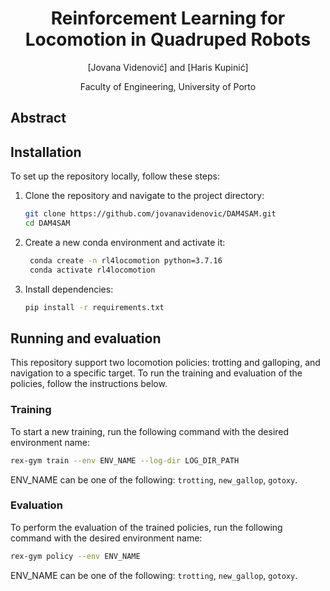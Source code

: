 <div align="center">

# Reinforcement Learning for Locomotion in Quadruped Robots

[Jovana Videnović] and [Haris Kupinić]

Faculty of Engineering, University of Porto

</div>

## Abstract

## Installation

To set up the repository locally, follow these steps:

1. Clone the repository and navigate to the project directory:
    ```bash
    git clone https://github.com/jovanavidenovic/DAM4SAM.git
    cd DAM4SAM
    ```
2. Create a new conda environment and activate it:
   ```bash
    conda create -n rl4locomotion python=3.7.16
    conda activate rl4locomotion
    ```
3. Install dependencies:
   ```bash
   pip install -r requirements.txt
   ```

## Running and evaluation

This repository support two locomotion policies: trotting and galloping, and navigation to a specific target. To run the training and evaluation of the policies, follow the instructions below.

### Training
To start a new training, run the following command with the desired environment name:
```bash
rex-gym train --env ENV_NAME --log-dir LOG_DIR_PATH
```
ENV_NAME can be one of the following: `trotting`, `new_gallop`, `gotoxy`.

### Evaluation
To perform the evaluation of the trained policies, run the following command with the desired environment name:
```bash
rex-gym policy --env ENV_NAME
```
ENV_NAME can be one of the following: `trotting`, `new_gallop`, `gotoxy`.